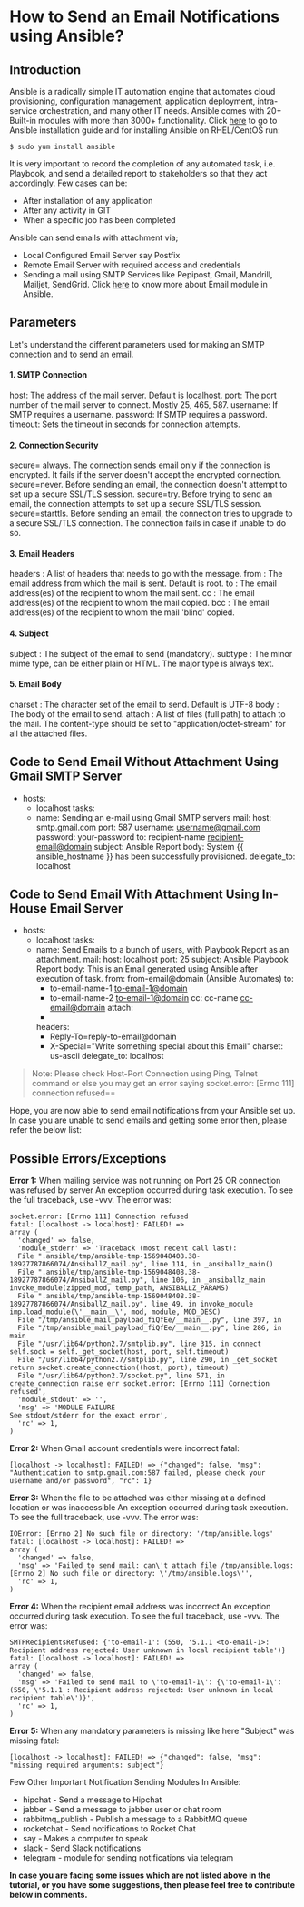 # How to Send an Email Notifications using Ansible?

## Introduction

Ansible is a radically simple IT automation engine that automates cloud provisioning, configuration management, application deployment, intra-service orchestration, and many other IT needs. Ansible comes with 20+ Built-in modules with more than 3000+ functionality.
Click [here](https://docs.ansible.com/ansible/latest/installation_guide/index.html "here") to go to Ansible installation guide and for installing Ansible on RHEL/CentOS run:

```command
$ sudo yum install ansible
```
It is very important to record the completion of any automated task, i.e. Playbook, and send a detailed report to stakeholders so that they act accordingly. Few cases can be:
- After installation of any application
- After any activity in GIT
- When a specific job has been completed

Ansible can send emails with attachment via;
- Local Configured Email Server say Postfix
- Remote Email Server with required access and credentials
- Sending a mail using SMTP Services like Pepipost, Gmail, Mandrill, Mailjet, SendGrid. Click [here](https://docs.ansible.com/ansible/latest/modules/mail_module.html "here") to know more about Email module in Ansible.

## Parameters

Let's understand the different parameters used for making an SMTP connection and to send an email.

#### 1. SMTP Connection
host: The address of the mail server. Default is localhost.
port: The port number of the mail server to connect. Mostly 25, 465, 587.
username: If SMTP requires a username.
password: If SMTP requires a password.
timeout: Sets the timeout in seconds for connection attempts.

#### 2. Connection Security
secure= always. The connection sends email only if the connection is encrypted. It fails if the server doesn't accept the encrypted connection.
secure=never. Before sending an email, the connection doesn't attempt to set up a secure SSL/TLS session. 
secure=try. Before trying to send an email, the connection attempts to set up a secure SSL/TLS session.
secure=starttls. Before sending an email, the connection tries to upgrade to a secure SSL/TLS connection. The connection fails in case if unable to do so.

#### 3. Email Headers
headers : A list of headers that needs to go with the message.
from    : The email address from which the mail is sent. Default is root.
to      : The email address(es) of the recipient to whom the mail sent.
cc      : The email address(es) of the recipient to whom the mail copied.
bcc     : The email address(es) of the recipient to whom the mail 'blind' copied.

#### 4. Subject
subject : The subject of the email to send (mandatory).
subtype : The minor mime type, can be either plain or HTML. The major type is always text.

#### 5. Email Body
charset : The character set of the email to send. Default is UTF-8
body    : The body of the email to send.
attach  : A list of files (full path) to attach to the mail. The content-type should be set to "application/octet-stream" for all the attached files.

## Code to Send Email Without Attachment Using Gmail SMTP Server
- hosts:
    - localhost
  tasks:
    - name: Sending an e-mail using Gmail SMTP servers
      mail:
        host: smtp.gmail.com
        port: 587
        username: username@gmail.com
        password: your-password
        to: recipient-name <recipient-email@domain>
        subject: Ansible Report
        body: System {{ ansible_hostname }} has been successfully provisioned.
      delegate_to: localhost

## Code to Send Email With Attachment Using In-House Email Server
- hosts:
    - localhost
  tasks:
    - name: Send Emails to a bunch of users, with Playbook Report as an attachment.
      mail:
        host: localhost
        port: 25
        subject: Ansible Playbook Report
        body: This is an Email generated using Ansible after execution of task.
        from: from-email@domain (Ansible Automates)
        to:
        - to-email-name-1 <to-email-1@domain>
        - to-email-name-2 <to-email-1@domain>
        cc: cc-name <cc-email@domain>
        attach:
        - <enter-path-of-your-file-to-be-attached>
        headers:
        - Reply-To=reply-to-email@domain
        - X-Special="Write something special about this Email"
        charset: us-ascii
      delegate_to: localhost

> Note: Please check Host-Port Connection using Ping, Telnet command or else you may get an error saying socket.error: [Errno 111] connection refused==

Hope, you are now able to send email notifications from your Ansible set up. In case you are unable to send emails and getting some error then, please refer the below list:

## Possible Errors/Exceptions

**Error 1:** When mailing service was not running on Port 25 OR connection was refused by server
An exception occurred during task execution. To see the full traceback, use -vvv. The error was: 
```
socket.error: [Errno 111] Connection refused
fatal: [localhost -> localhost]: FAILED! => 
array (
  'changed' => false,
  'module_stderr' => 'Traceback (most recent call last):
  File ".ansible/tmp/ansible-tmp-1569048408.38-18927787866074/AnsiballZ_mail.py", line 114, in _ansiballz_main()
  File ".ansible/tmp/ansible-tmp-1569048408.38-18927787866074/AnsiballZ_mail.py", line 106, in _ansiballz_main invoke_module(zipped_mod, temp_path, ANSIBALLZ_PARAMS)
  File ".ansible/tmp/ansible-tmp-1569048408.38-18927787866074/AnsiballZ_mail.py", line 49, in invoke_module imp.load_module(\'__main__\', mod, module, MOD_DESC)
  File "/tmp/ansible_mail_payload_fiQfEe/__main__.py", line 397, in 
  File "/tmp/ansible_mail_payload_fiQfEe/__main__.py", line 286, in main
  File "/usr/lib64/python2.7/smtplib.py", line 315, in connect self.sock = self._get_socket(host, port, self.timeout)
  File "/usr/lib64/python2.7/smtplib.py", line 290, in _get_socket return socket.create_connection((host, port), timeout)
  File "/usr/lib64/python2.7/socket.py", line 571, in create_connection raise err socket.error: [Errno 111] Connection refused',
  'module_stdout' => '',
  'msg' => 'MODULE FAILURE
See stdout/stderr for the exact error',
  'rc' => 1,
)
```
**Error 2:** When Gmail account credentials were incorrect
fatal: 
```
[localhost -> localhost]: FAILED! => {"changed": false, "msg": "Authentication to smtp.gmail.com:587 failed, please check your username and/or password", "rc": 1}
```

**Error 3:** When the file to be attached was either missing at a defined location or was inaccessible
An exception occurred during task execution. To see the full traceback, use -vvv. The error was: 
```
IOError: [Errno 2] No such file or directory: '/tmp/ansible.logs'
fatal: [localhost -> localhost]: FAILED! => 
array (
  'changed' => false,
  'msg' => 'Failed to send mail: can\'t attach file /tmp/ansible.logs: [Errno 2] No such file or directory: \'/tmp/ansible.logs\'',
  'rc' => 1,
)
```
**Error 4:** When the recipient email address was incorrect
An exception occurred during task execution. To see the full traceback, use -vvv. The error was: 
```
SMTPRecipientsRefused: {'to-email-1': (550, '5.1.1 <to-email-1>: Recipient address rejected: User unknown in local recipient table')}
fatal: [localhost -> localhost]: FAILED! => 
array (
  'changed' => false,
  'msg' => 'Failed to send mail to \'to-email-1\': {\'to-email-1\': (550, \'5.1.1 : Recipient address rejected: User unknown in local recipient table\')}',
  'rc' => 1,
)
```
**Error 5:** When any mandatory parameters is missing like here "Subject" was missing
fatal: 
```
[localhost -> localhost]: FAILED! => {"changed": false, "msg": "missing required arguments: subject"}
```

Few Other Important Notification Sending Modules In Ansible:

- hipchat - Send a message to Hipchat
- jabber - Send a message to jabber user or chat room
- rabbitmq_publish - Publish a message to a RabbitMQ queue
- rocketchat - Send notifications to Rocket Chat
- say - Makes a computer to speak
- slack - Send Slack notifications
- telegram - module for sending notifications via telegram

**In case you are facing some issues which are not listed above in the tutorial, or you have some suggestions, then please feel free to contribute below in comments.**
